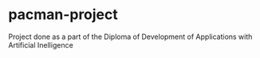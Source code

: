 # pacman-project

Project done as a part of the Diploma of Development of Applications with Artificial Inelligence
